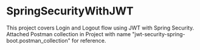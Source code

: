 # SpringSecurityWithJWT
This project covers Login and Logout flow using JWT with Spring Security. Attached Postman collection in Project with name "jwt-security-spring-boot.postman_collection" for reference.
